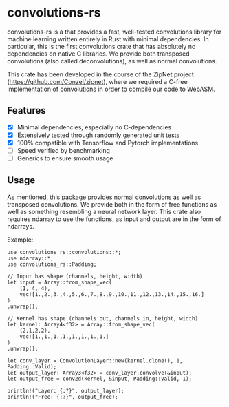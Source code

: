 # convolutions-rs
convolutions-rs is a that provides a fast, well-tested convolutions library for machine learning written entirely in Rust with minimal dependencies. In particular, this is the first convolutions crate that has absolutely no dependencies on native C libraries. We provide both transposed convolutions (also called deconvolutions), as well as normal convolutions.

This crate has been developed in the course of the ZipNet project (https://github.com/Conzel/zipnet), where we required a C-free implementation of convolutions in order to compile our code to WebASM.

## Features 
- [x] Minimal dependencies, especially no C-dependencies
- [x] Extensively tested through randomly generated unit tests
- [x] 100% compatible with Tensorflow and Pytorch implementations
- [ ] Speed verified by benchmarking
- [ ] Generics to ensure smooth usage

## Usage
As mentioned, this package provides normal convolutions as well as transposed convolutions. We provide both in the form of free functions as well as something resembling a neural network layer. This crate also requires ndarray to use the functions, as input and output are in the form of ndarrays.

Example:
```
use convolutions_rs::convolutions::*;
use ndarray::*;
use convolutions_rs::Padding;

// Input has shape (channels, height, width)
let input = Array::from_shape_vec(
    (1, 4, 4),
    vec![1.,2.,3.,4.,5.,6.,7.,8.,9.,10.,11.,12.,13.,14.,15.,16.]
)
.unwrap();

// Kernel has shape (channels out, channels in, height, width)
let kernel: Array4<f32> = Array::from_shape_vec(
    (2,1,2,2),
    vec![1.,1.,1.,1.,1.,1.,1.,1.]
)
.unwrap();

let conv_layer = ConvolutionLayer::new(kernel.clone(), 1, Padding::Valid);
let output_layer: Array3<f32> = conv_layer.convolve(&input);
let output_free = conv2d(kernel, &input, Padding::Valid, 1);

println!("Layer: {:?}", output_layer);
println!("Free: {:?}", output_free);
```
